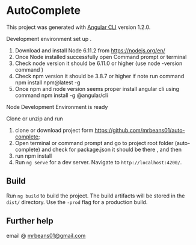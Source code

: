 # AutoComplete

This project was generated with [Angular CLI](https://github.com/angular/angular-cli) version 1.2.0. 



Development environment set up .
1. Download and install Node 6.11.2  from  https://nodejs.org/en/
2. Once Node installed successfully open Command prompt or terminal 
3. Check node version it should be 6.11.0 or higher  (use node -version command )
4. Check npm version it should be  3.8.7 or higher if note  run command  npm install npm@latest -g
5. Once npm and node version seems proper  install angular cli using command  npm install -g @angular/cli

 Node Development Environment is ready 

Clone or unzip and run 
1. clone or download project form  https://github.com/mrbeans01/auto-complete;
2. Open terminal or command prompt and go to project root folder (auto-complete) and check for package.json it should be there , and then  
2. run npm install 
2. Run `ng serve` for a dev server. Navigate to `http://localhost:4200/`.



## Build

Run `ng build` to build the project. The build artifacts will be stored in the `dist/` directory. Use the `-prod` flag for a production build.


## Further help
 email @ mrbeans01@gmail.com
